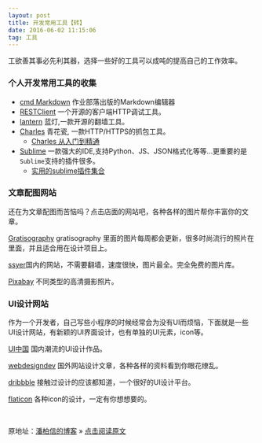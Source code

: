 ```yaml
---
layout: post
title: 开发常用工具【转】
date: 2016-06-02 11:15:06
tag: 工具
---
```


工欲善其事必先利其器，选择一些好的工具可以成吨的提高自己的工作效率。

### 个人开发常用工具的收集

* [cmd Markdown](https://www.zybuluo.com/mdeditor) 作业部落出版的Markdown编辑器       
* [RESTClient](https://github.com/rest-client/rest-client) 一个开源的客户端HTTP调试工具。    
* [lantern](https://github.com/getlantern/lantern) 蓝灯,一款开源的翻墙工具。    
* [Charles](https://www.charlesproxy.com/) 青花瓷, 一款HTTP/HTTPS的抓包工具。
	* [Charles 从入门到精通](http://blog.devtang.com/2015/11/14/charles-introduction/)  
* [Sublime](http://www.sublimetext.com) 一款强大的IDE,支持Python、JS、JSON格式化等等...更重要的是`Sublime`支持的插件很多。  
	* [实用的sublime插件集合](http://www.xuanfengge.com/practical-collection-of-sublime-plug-in.html)     

### 文章配图网站

还在为文章配图而苦恼吗？点击店面的网站吧，各种各样的图片帮你丰富你的文章。

[Gratisography](http://www.gratisography.com/) gratisography 里面的图片每周都会更新，很多时尚流行的照片在里面，并且适合用在设计项目上。

[ssyer](http://www.ssyer.com/home-index.html)国内的网站，不需要翻墙，速度很快，图片最全。完全免费的图片库。

[Pixabay](https://pixabay.com/) 不同类型的高清摄影照片。


### UI设计网站

作为一个开发者，自己写些小程序的时候经常会为没有UI而烦恼，下面就是一些UI设计网站，有新颖的UI界面设计，也有单独的UI元素，icon等。

[UI中国](http://www.ui.cn/) 国内潮流的UI设计作品。

[webdesigndev](http://www.webdesigndev.com/) 国外网站设计文章，各种各样的资料看到你眼花缭乱。

[dribbble](https://dribbble.com/) 接触过设计的应该都知道，一个很好的UI设计平台。

[flaticon](http://www.flaticon.com/) 各种icon的设计，一定有你想想要的。

<br>

原地址：[潘柏信的博客](http://baixin) » [点击阅读原文](http://baixin.io/2016/06/Develop_Tool/)
